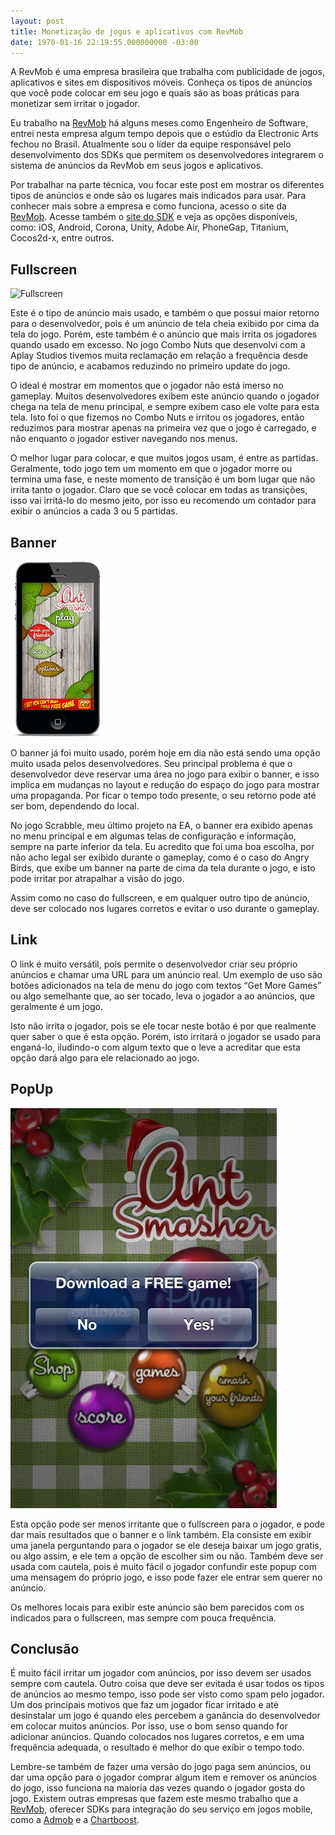 ```yaml
---
layout: post
title: Monetização de jogos e aplicativos com RevMob
date: 1970-01-16 22:19:55.000000000 -03:00
---
```


A RevMob é uma empresa brasileira que trabalha com publicidade de jogos, aplicativos e sites em dispositivos móveis. Conheça os tipos de anúncios que você pode colocar em seu jogo e quais são as boas práticas para monetizar sem irritar o jogador.

Eu trabalho na [RevMob](http://www.revmobmobileadnetwork.com/ "RevMob") há alguns meses como Engenheiro de Software, entrei nesta empresa algum tempo depois que o estúdio da Electronic Arts fechou no Brasil. Atualmente sou o líder da equipe responsável pelo desenvolvimento dos SDKs que permitem os desenvolvedores integrarem o sistema de anúncios da RevMob em seus jogos e aplicativos.

Por trabalhar na parte técnica, vou focar este post em mostrar os diferentes tipos de anúncios e onde são os lugares mais indicados para usar. Para conhecer mais sobre a empresa e como funciona, acesso o site da [RevMob](http://www.revmobmobileadnetwork.com/ "RevMob"). Acesse também o [site do SDK](http://sdk.revmobmobileadnetwork.com/ "RevMob") e veja as opções disponíveis, como: iOS, Android, Corona, Unity, Adobe Air, PhoneGap, Titanium, Cocos2d-x, entre outros.


## Fullscreen

![](http://gamedeveloper.com.br/blog/wp-content/uploads/2013/12/fullscreen_ios.png "Fullscreen")

Este é o tipo de anúncio mais usado, e também o que possui maior retorno para o desenvolvedor, pois é um anúncio de tela cheia exibido por cima da tela do jogo. Porém, este também é o anúncio que mais irrita os jogadores quando usado em excesso. No jogo Combo Nuts que desenvolvi com a Aplay Studios tivemos muita reclamação em relação a frequência desde tipo de anúncio, e acabamos reduzindo no primeiro update do jogo.

O ideal é mostrar em momentos que o jogador não está imerso no gameplay. Muitos desenvolvedores exibem este anúncio quando o jogador chega na tela de menu principal, e sempre exibem caso ele volte para esta tela. Isto foi o que fizemos no Combo Nuts e irritou os jogadores, então reduzimos para mostrar apenas na primeira vez que o jogo é carregado, e não enquanto o jogador estiver navegando nos menus.

O melhor lugar para colocar, e que muitos jogos usam, é entre as partidas. Geralmente, todo jogo tem um momento em que o jogador morre ou termina uma fase, e neste momento de transição é um bom lugar que não irrita tanto o jogador. Claro que se você colocar em todas as transições, isso vai irritá-lo do mesmo jeito, por isso eu recomendo um contador para exibir o anúncios a cada 3 ou 5 partidas.


## Banner

![](../content/images/2013/12/banner_ios.png "Banner")

O banner já foi muito usado, porém hoje em dia não está sendo uma opção muito usada pelos desenvolvedores. Seu principal problema é que o desenvolvedor deve reservar uma área no jogo para exibir o banner, e isso implica em mudanças no layout e redução do espaço do jogo para mostrar uma propaganda. Por ficar o tempo todo presente, o seu retorno pode até ser bom, dependendo do local.

No jogo Scrabble, meu último projeto na EA, o banner era exibido apenas no menu principal e em algumas telas de configuração e informação, sempre na parte inferior da tela. Eu acredito que foi uma boa escolha, por não acho legal ser exibido durante o gameplay, como é o caso do Angry Birds, que exibe um banner na parte de cima da tela durante o jogo, e isto pode irritar por atrapalhar a visão do jogo.

Assim como no caso do fullscreen, e em qualquer outro tipo de anúncio, deve ser colocado nos lugares corretos e evitar o uso durante o gameplay.


## Link

O link é muito versátil, pois permite o desenvolvedor criar seu próprio anúncios e chamar uma URL para um anúncio real. Um exemplo de uso são botões adicionados na tela de menu do jogo com textos “Get More Games” ou algo semelhante que, ao ser tocado, leva o jogador a ao anúncios, que geralmente é um jogo.

Isto não irrita o jogador, pois se ele tocar neste botão é por que realmente quer saber o que é esta opção. Porém, isto irritará o jogador se usado para enganá-lo, iludindo-o com algum texto que o leve a acreditar que esta opção dará algo para ele relacionado ao jogo.


## PopUp

[![](../content/images/2013/12/popup_ios.png "PopUp")](../content/images/2013/12/popup_ios.png)

Esta opção pode ser menos irritante que o fullscreen para o jogador, e pode dar mais resultados que o banner e o link também. Ela consiste em exibir uma janela perguntando para o jogador se ele deseja baixar um jogo gratis, ou algo assim, e ele tem a opção de escolher sim ou não. Também deve ser usada com cautela, pois é muito fácil o jogador confundir este popup com uma mensagem do próprio jogo, e isso pode fazer ele entrar sem querer no anúncio.

Os melhores locais para exibir este anúncio são bem parecidos com os indicados para o fullscreen, mas sempre com pouca frequência.


## Conclusão

É muito fácil irritar um jogador com anúncios, por isso devem ser usados sempre com cautela. Outro coisa que deve ser evitada é usar todos os tipos de anúncios ao mesmo tempo, isso pode ser visto como spam pelo jogador. Um dos principais motivos que faz um jogador ficar irritado e até desinstalar um jogo é quando eles percebem a ganância do desenvolvedor em colocar muitos anúncios. Por isso, use o bom senso quando for adicionar anúncios. Quando colocados nos lugares corretos, e em uma frequência adequada, o resultado é melhor do que exibir o tempo todo.

Lembre-se também de fazer uma versão do jogo paga sem anúncios, ou dar uma opção para o jogador comprar algum item e remover os anúncios do jogo, isso funciona na maioria das vezes quando o jogador gosta do jogo. Existem outras empresas que fazem este mesmo trabalho que a [RevMob](http://www.revmobmobileadnetwork.com/ "RevMob"), oferecer SDKs para integração do seu serviço em jogos mobile, como a [Admob](http://www.google.com/ads/admob/ "Admob") e a [Chartboost](https://www.chartboost.com/ "Chartboost").



